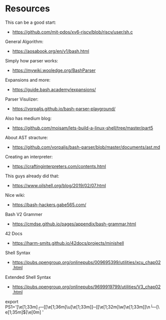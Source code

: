 # Resources

This can be a good start:
 - https://github.com/mit-pdos/xv6-riscv/blob/riscv/user/sh.c

General Algorithm:
 - https://aosabook.org/en/v1/bash.html

Simply how parser works:
 - https://mywiki.wooledge.org/BashParser

Expansions and more:
 - https://guide.bash.academy/expansions/

Parser Visulizer:
 - https://vorpaljs.github.io/bash-parser-playground/

Also has medium blog:
 - https://github.com/moisam/lets-build-a-linux-shell/tree/master/part5

About AST stracture:
 - https://github.com/vorpaljs/bash-parser/blob/master/documents/ast.md

Creating an interpreter:
 - https://craftinginterpreters.com/contents.html

This guys already did that:
 - https://www.oilshell.org/blog/2019/02/07.html

Nice wiki:
 - https://bash-hackers.gabe565.com/

Bash V2 Grammer
 - https://cmdse.github.io/pages/appendix/bash-grammar.html

42 Docs
 - https://harm-smits.github.io/42docs/projects/minishell

Shell Syntax
 - https://pubs.opengroup.org/onlinepubs/009695399/utilities/xcu_chap02.html

Extended Shell Syntax
 - https://pubs.opengroup.org/onlinepubs/9699919799/utilities/V3_chap02.html

export PS1='\[\e[1;33m\]┌─[\[\e[1;36m\]\u\[\e[1;33m\]]─[\[\e[1;32m\]\w\[\e[1;33m\]]\n└─\[\e[1;35m\]\$\[\e[0m\] '

